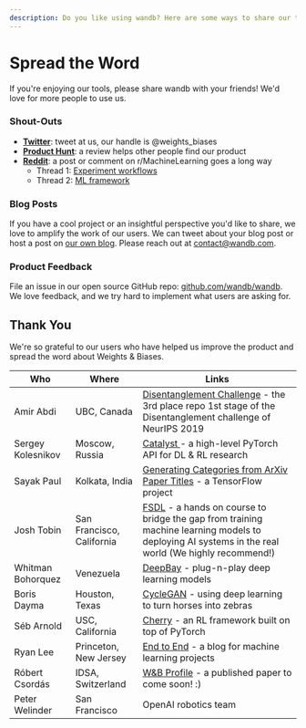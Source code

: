```yaml
---
description: Do you like using wandb? Here are some ways to share our tools with the world.
---
```


# Spread the Word

If you're enjoying our tools, please share wandb with your friends! We'd love for more people to use us.

### Shout-Outs

* [**Twitter**](https://twitter.com/weights\_biases): tweet at us, our handle is @weights\_biases
* [**Product Hunt**](https://www.producthunt.com/posts/weights-biases): a review helps other people find our product
* [**Reddit**](https://www.reddit.com/r/MachineLearning/comments/bx0apm/d\_how\_do\_you\_manage\_your\_machine\_learning/): a post or comment on r/MachineLearning goes a long way
  * Thread 1: [Experiment workflows](https://www.reddit.com/r/MachineLearning/comments/cf97z8/d\_current\_state\_of\_experiment\_management\_tools/)
  * Thread 2: [ML framework](https://www.reddit.com/r/MachineLearning/comments/ecvmsr/d\_looking\_for\_a\_ml\_framework\_for\_production\_like/)

### Blog Posts

If you have a cool project or an insightful perspective you'd like to share, we love to amplify the work of our users. We can tweet about your blog post or host a post on [our own blog](https://wandb.com/articles). Please reach out at contact@wandb.com.

### Product Feedback

File an issue in our open source GitHub repo: [github.com/wandb/wandb](https://github.com/wandb/wandb). We love feedback, and we try hard to implement what users are asking for.

## Thank You

We're so grateful to our users who have helped us improve the product and spread the word about Weights & Biases.

| Who               | Where                     | Links                                                                                                                                                                                   |
| ----------------- | ------------------------- | --------------------------------------------------------------------------------------------------------------------------------------------------------------------------------------- |
| Amir Abdi         | UBC, Canada               | [Disentanglement Challenge](https://github.com/amir-abdi/disentanglement-pytorch) - the 3rd place repo 1st stage of the Disentanglement challenge of NeurIPS 2019                       |
| Sergey Kolesnikov | Moscow, Russia            | [Catalyst ](https://github.com/catalyst-team/catalyst)- a high-level PyTorch API for DL & RL research                                                                                   |
| Sayak Paul        | Kolkata, India            | [Generating Categories from ArXiv Paper Titles](https://github.com/sayakpaul/Generating-categories-from-arXiv-paper-titles) - a TensorFlow project                                      |
| Josh Tobin        | San Francisco, California | [FSDL](https://fullstackdeeplearning.com/) - a hands on course to bridge the gap from training machine learning models to deploying AI systems in the real world (We highly recommend!) |
| Whitman Bohorquez | Venezuela                 | [DeepBay](https://github.com/ElPapi42/DeepBay) - plug-n-play deep learning models                                                                                                       |
| Boris Dayma       | Houston, Texas            | [CycleGAN](https://www.wandb.com/articles/horses-zebras-cyclegan) - using deep learning to turn horses into zebras                                                                      |
| Séb Arnold        | USC, California           | [Cherry](http://cherry-rl.net) - an RL framework built on top of PyTorch                                                                                                                |
| Ryan Lee          | Princeton, New Jersey     | [End to End](https://www.endtoend.ai) - a blog for machine learning projects                                                                                                            |
| Róbert Csordás    | IDSA, Switzerland         | [W\&B Profile](https://app.wandb.ai/csordas) - a published paper to come soon! :)                                                                                                       |
| Peter Welinder    | San Francisco             | OpenAI robotics team                                                                                                                                                                    |
